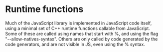 # Runtime functions

Much of the JavaScript library is implemented in JavaScript code itself,
using a minimal set of C++ runtime functions callable from JavaScript.
Some of these are called using names that start with %, and using the flag
"--allow-natives-syntax".  Others are only called by code generated by the
code generators, and are not visible in JS, even using the % syntax.
